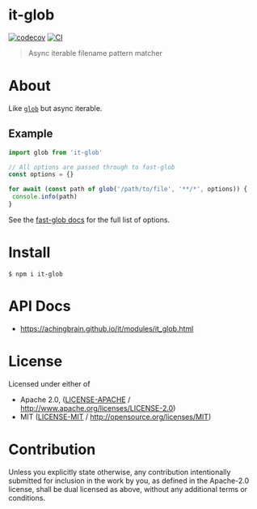 # it-glob

[![codecov](https://img.shields.io/codecov/c/github/achingbrain/it.svg?style=flat-square)](https://codecov.io/gh/achingbrain/it)
[![CI](https://img.shields.io/github/actions/workflow/status/achingbrain/it/js-test-and-release.yml?branch=main\&style=flat-square)](https://github.com/achingbrain/it/actions/workflows/js-test-and-release.yml?query=branch%3Amain)

> Async iterable filename pattern matcher

# About

<!--

!IMPORTANT!

Everything in this README between "# About" and "# Install" is automatically
generated and will be overwritten the next time the doc generator is run.

To make changes to this section, please update the @packageDocumentation section
of src/index.js or src/index.ts

To experiment with formatting, please run "npm run docs" from the root of this
repo and examine the changes made.

-->

Like [`glob`](https://npmjs.com/package/glob) but async iterable.

## Example

```javascript
import glob from 'it-glob'

// All options are passed through to fast-glob
const options = {}

for await (const path of glob('/path/to/file', '**/*', options)) {
 console.info(path)
}
```

See the [fast-glob docs](https://github.com/mrmlnc/fast-glob#options-3) for the full list of options.

# Install

```console
$ npm i it-glob
```

# API Docs

- <https://achingbrain.github.io/it/modules/it_glob.html>

# License

Licensed under either of

- Apache 2.0, ([LICENSE-APACHE](LICENSE-APACHE) / <http://www.apache.org/licenses/LICENSE-2.0>)
- MIT ([LICENSE-MIT](LICENSE-MIT) / <http://opensource.org/licenses/MIT>)

# Contribution

Unless you explicitly state otherwise, any contribution intentionally submitted for inclusion in the work by you, as defined in the Apache-2.0 license, shall be dual licensed as above, without any additional terms or conditions.
